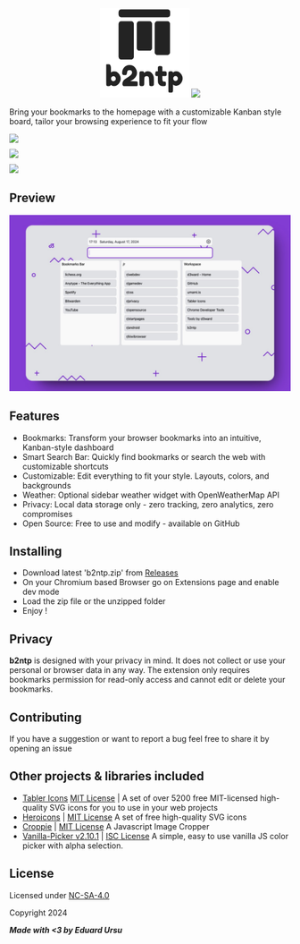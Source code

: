 <p align="center">
 <img src="src/assets/svg/b2ntp.svg" alt="b2ntp"
	title="b2ntp" width="160" height="160" />
	<img src="https://img.shields.io/badge/v2.0.0-8A2BE2">
</p>
Bring your bookmarks to the homepage with a customizable Kanban style board, tailor your browsing experience to fit your flow

<p style="display:flex;flex-direction:column;gap:.5rem;">

<a>
<img src="https://img.shields.io/badge/Firefox_Addons-FF7139?style=for-the-badge&logo=firefoxbrowser&logoColor=white
" height="35" />
</a>
<a>
<img src="https://img.shields.io/badge/Chrome_Web_Store-4285F4?style=for-the-badge&logo=chromewebstore&logoColor=white
" height="35" />
</a>

<a href="https://github.com/d3ward/b2ntp/releases">
<img src="https://img.shields.io/badge/GitHub_Releases-100000?style=for-the-badge&logo=github&logoColor=white"  height="35"/></a>
</p>

## Preview

<img src="src/assets/jpg/CWS_1.jpg" alt="b2ntp"
	title="b2ntp"  />

## Features
- Bookmarks: Transform your browser bookmarks into an intuitive, Kanban-style dashboard 
- Smart Search Bar: Quickly find bookmarks or search the web with customizable shortcuts
- Customizable: Edit everything to fit your style. Layouts, colors, and backgrounds
- Weather: Optional sidebar weather widget with OpenWeatherMap API
- Privacy: Local data storage only - zero tracking, zero analytics, zero compromises
- Open Source: Free to use and modify - available on GitHub

## Installing

- Download latest 'b2ntp.zip' from [Releases](https://github.com/d3ward/b2ntp/releases)
- On your Chromium based Browser go on Extensions page and enable dev mode
- Load the zip file or the unzipped folder
- Enjoy !

## Privacy

<b>b2ntp</b> is designed with your privacy in mind. It does not collect or use your personal or browser data in any way. The extension only requires bookmarks permission for read-only access and cannot edit or delete your bookmarks.

## Contributing

If you have a suggestion or want to report a bug feel free to share it by opening an issue

## Other projects & libraries included

- [Tabler Icons](https://tabler.io/icons) [MIT License](https://raw.githubusercontent.com/tabler/tabler-icons/main/LICENSE) | A set of over 5200 free MIT-licensed high-quality SVG icons for you to use in your web projects
- [Heroicons](https://heroicons.dev/) | [MIT License](https://github.com/tailwindlabs/heroicons/blob/master/LICENSE) A set of free high-quality SVG icons
- [Croppie](http://foliotek.github.io/Croppie/) | [MIT License](https://github.com/Foliotek/Croppie/blob/master/LICENSE) A Javascript Image Cropper
- [Vanilla-Picker v2.10.1](https://vanilla-picker.js.org) | [ISC License](https://github.com/Sphinxxxx/vanilla-picker/blob/master/LICENSE.md) A simple, easy to use vanilla JS color picker with alpha selection.

## License

Licensed under [NC-SA-4.0](https://creativecommons.org/licenses/by-nc-sa/4.0/)

Copyright 2024

_**Made with <3 by Eduard Ursu**_